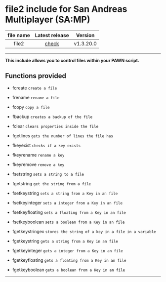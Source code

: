 # file2 include for San Andreas Multiplayer (SA:MP)

| file name | Latest release | Version |
| :---: | :---: | :---: |
| file2 | [check](https://github.com/zHypezinXzL/file2-samp/releases/tag/file2-v1.3.20.0) | v1.3.20.0 |

-------------------------------------------------

**This include allows you to control files within your PAWN script.**

**Functions provided**
-----------------------------------

 - fcreate `create a file`
 - frename `rename a file`
 - fcopy `copy a file`
 - fbackup `creates a backup of the file`
 - fclear `clears properties inside the file`

 - fgetlines `gets the number of lines the file has`
 - fkeyexist `checks if a key exists`
 - fkeyrename `rename a key`
 - fkeyremove `remove a key`

 - fsetstring `sets a string to a file`
 - fgetstring `get the string from a file`

 - fsetkeystring `sets a string from a Key in an file`
 - fsetkeyinteger `sets a integer from a Key in an file`
 - fsetkeyfloating `sets a floating from a Key in an file`
 - fsetkeyboolean `sets a boolean from a Key in an file`

 - fgetkeystringex `stores the string of a key in a file in a variable`

 - fgetkeystring `gets a string from a Key in an file`
 - fgetkeyinteger `gets a integer from a Key in an file`
 - fgetkeyfloating `gets a floating from a Key in an file`
 - fgetkeyboolean `gets a boolean from a Key in an file`

-----------------------------------

